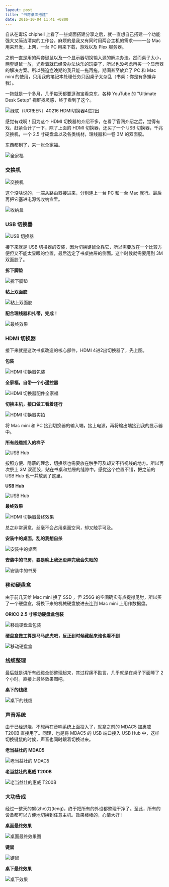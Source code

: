 ```yaml
---
layout: post
title: "书房桌面搭建"
date: 2016-10-04 11:41 +0800
---
```


自从在毒坛 chiphell 上看了一些桌面搭建分享之后，就一直想自己搭建一个功能强大又简洁清爽的工作台。麻烦的是我又有同时用两台主机的需求——一台 Mac 用来开发，上网，一台 PC 用来下载，游戏以及 Plex 服务器。

之前一直是用的两套键鼠以及一个显示器切换输入源的解决办法。然而桌子太小，两套键鼠一放，光看着就已经没办法快乐的玩耍了，所以也没考虑再买一个显示器的解决方案。所以强迫症晚期的我只能一拖再拖，期间甚至放弃了 PC 和 Mac mini 的使用，只用我的笔记本处理任务只因桌子太杂乱（书桌：你是有多嫌弃我）。

一拖就是一个多月，几乎每天都要逛淘宝看京东，各种 YouTube 的 "Ultimate Desk Setup" 视屏找灵感，终于看到了这个。

![绿联（UGREEN）40216 HDMI切换器4进2出][1]

感觉有戏啊！因为这个 HDMI 切换器的介绍不多，在看了官网介绍之后，觉得有戏，赶紧合计了一下，除了上面的 HDMI 切换器，还买了一个 USB 切换器，千兆交换机，一个 2.5 寸硬盘盒以及各类线材，理线器和一卷 3M 的双面胶。

东西都到了，来一张全家福。

![全家福][2]

### 交换机

![交换机][3]

这个没啥说的，一端从路由器接进来，分别连上一台 PC 和一台 Mac 就行。最后再把它塞进电源线收纳盒里。

![收纳盒][4]

### USB 切换器

![USB 切换器][5]

接下来就是 USB 切换器的安装，因为切换键鼠全靠它，所以需要放在一个比较方便但又不能太显眼的位置，最后选定了书桌抽屉的侧面。这个时候就需要用到 3M 双面胶了。

**拆下脚垫**

![拆下脚垫][6]

**粘上双面胶**

![粘上双面胶][7]

**配合理线器和扎带，完成！**

![最终效果][8]

### HDMI 切换器

接下来就是这次书桌改造的核心部件，HDMI 4进2出切换器了，先上图。

**包装**

![HDMI 切换器包装][9]

**全家福，自带一个小遥控器**

![HDMI 切换器配件全家福][10]

**切换主机，接口做工看着还行**

![HDMI 切换器实拍][11]

将 Mac mini 和 PC 接到切换器的输入端，接上电源，再将输出端接到我的显示器中。

**所有线缆插入的样子**

![USB Hub][12]

按照方便、隐蔽的理念，切换器也需要放在触手可及却又不挡视线的地方。所以再次祭上 3M 双面胶，贴在书桌和抽屉的缝隙中。感觉这个位置不错，把之前的 USB Hub 也一并放到了这里。

**USB Hub**

![USB Hub][13]

**最终效果**

![HDMI 切换器最终效果][14]

总之非常满意，丝毫不会占用桌面空间，却又触手可及。

**安装中的桌面，乱的我想自杀**

![安装中的桌面][15]

**安装中的书房，要是晚上我还没弄完我会失眠的**

![安装中的书房][16]

### 移动硬盘盒

由于前几天给 Mac mini 换了 SSD ，但 256G 的空间确实有点捉襟见肘，所以买了一个硬盘盒，将换下来的机械硬盘放进去连到 Mac mini 上用作数据盘。

**ORICO 2.5 寸移动硬盘盒包装**

![移动硬盘盒包装][17]

**硬盘盒做工算是马马虎虎吧，反正到时候藏起来谁也看不到**

![移动硬盘盒][18]

### 线缆整理

最后就是讲所有线缆全部整理起来，其过程痛不勘言，几乎就是在桌子下面睡了 2 个小时。直接上最终效果图吧。

**桌下的线缆**

![桌下的线缆][19]

### 声音系统

由于已经退烧，不想再在音响系统上面投入了，就拿之前的 MDAC5 加惠威 T200B 直接用了。同理，也是将 MDAC5 的 USB 端口接入 USB Hub 中，这样切换键鼠的时候，声音也同时跟着切换过来。

**老当益壮的 MDAC5**

![老当益壮的 MDAC5][23]

**老当益壮的惠威 T200B**

![老当益壮的惠威 T200B][24]

### 大功告成

经过一整天的努(zhe)力(teng)，终于把所有的外设都整理干净了。至此，所有的设备都可以方便地切换到任意主机。效果棒棒的，心情大好！

**桌面最终效果**

![桌面最终效果图][20]

**键鼠**

![键鼠][21]

**桌下最终效果**

![桌下效果][22]

[1]: http://zhuangsirui.img-cn-shanghai.aliyuncs.com/blog/mwynd.jpg
[2]: http://zhuangsirui.img-cn-shanghai.aliyuncs.com/blog/jph7o.jpg
[3]: http://zhuangsirui.img-cn-shanghai.aliyuncs.com/blog/ovqum.jpg
[4]: http://zhuangsirui.img-cn-shanghai.aliyuncs.com/blog/0e7ri.jpg
[5]: http://zhuangsirui.img-cn-shanghai.aliyuncs.com/blog/u20fa.jpg
[6]: http://zhuangsirui.img-cn-shanghai.aliyuncs.com/blog/1hyez.jpg
[7]: http://zhuangsirui.img-cn-shanghai.aliyuncs.com/blog/2pmt7.jpg
[8]: http://zhuangsirui.img-cn-shanghai.aliyuncs.com/blog/ubnjh.jpg
[9]: http://zhuangsirui.img-cn-shanghai.aliyuncs.com/blog/1yklp.jpg
[10]: http://zhuangsirui.img-cn-shanghai.aliyuncs.com/blog/tot2w.jpg
[11]: http://zhuangsirui.img-cn-shanghai.aliyuncs.com/blog/bx7jc.jpg
[12]: http://zhuangsirui.img-cn-shanghai.aliyuncs.com/blog/mn8kt.jpg
[13]: http://zhuangsirui.img-cn-shanghai.aliyuncs.com/blog/n0ps5.jpg
[14]: http://zhuangsirui.img-cn-shanghai.aliyuncs.com/blog/ckhqt.jpg
[15]: http://zhuangsirui.img-cn-shanghai.aliyuncs.com/blog/n3qvf.jpg
[16]: http://zhuangsirui.img-cn-shanghai.aliyuncs.com/blog/15wl7.jpg
[17]: http://zhuangsirui.img-cn-shanghai.aliyuncs.com/blog/i3x49.jpg
[18]: http://zhuangsirui.img-cn-shanghai.aliyuncs.com/blog/5t9ju.jpg
[19]: http://zhuangsirui.img-cn-shanghai.aliyuncs.com/blog/psy76.jpg
[20]: http://zhuangsirui.img-cn-shanghai.aliyuncs.com/blog/6olj8.jpg
[21]: http://zhuangsirui.img-cn-shanghai.aliyuncs.com/blog/wjw64.jpg
[22]: http://zhuangsirui.img-cn-shanghai.aliyuncs.com/blog/5uyxj.jpg
[23]: http://zhuangsirui.img-cn-shanghai.aliyuncs.com/blog/f4u5f.jpg
[24]: http://zhuangsirui.img-cn-shanghai.aliyuncs.com/blog/boudg.jpg
